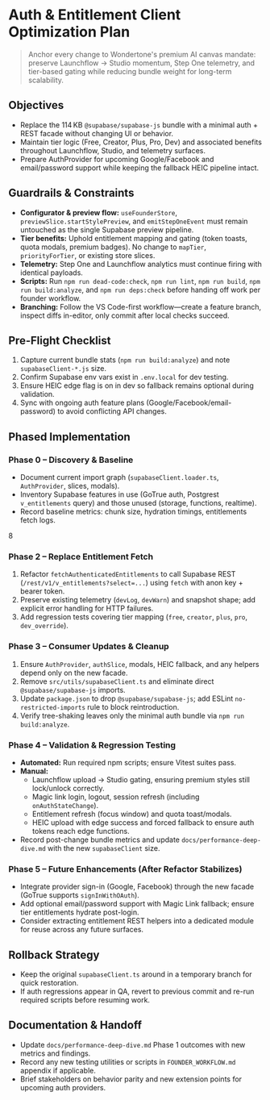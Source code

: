 # Auth & Entitlement Client Optimization Plan

> Anchor every change to Wondertone's premium AI canvas mandate: preserve Launchflow → Studio momentum, Step One telemetry, and tier-based gating while reducing bundle weight for long-term scalability.

## Objectives
- Replace the 114 KB `@supabase/supabase-js` bundle with a minimal auth + REST facade without changing UI or behavior.
- Maintain tier logic (Free, Creator, Plus, Pro, Dev) and associated benefits throughout Launchflow, Studio, and telemetry surfaces.
- Prepare AuthProvider for upcoming Google/Facebook and email/password support while keeping the fallback HEIC pipeline intact.

## Guardrails & Constraints
- **Configurator & preview flow:** `useFounderStore`, `previewSlice.startStylePreview`, and `emitStepOneEvent` must remain untouched as the single Supabase preview pipeline.
- **Tier benefits:** Uphold entitlement mapping and gating (token toasts, quota modals, premium badges). No change to `mapTier`, `priorityForTier`, or existing store slices.
- **Telemetry:** Step One and Launchflow analytics must continue firing with identical payloads.
- **Scripts:** Run `npm run dead-code:check`, `npm run lint`, `npm run build`, `npm run build:analyze`, and `npm run deps:check` before handing off work per founder workflow.
- **Branching:** Follow the VS Code-first workflow—create a feature branch, inspect diffs in-editor, only commit after local checks succeed.

## Pre-Flight Checklist
1. Capture current bundle stats (`npm run build:analyze`) and note `supabaseClient-*.js` size.
2. Confirm Supabase env vars exist in `.env.local` for dev testing.
3. Ensure HEIC edge flag is on in dev so fallback remains optional during validation.
4. Sync with ongoing auth feature plans (Google/Facebook/email-password) to avoid conflicting API changes.

## Phased Implementation

### Phase 0 – Discovery & Baseline
- Document current import graph (`supabaseClient.loader.ts`, `AuthProvider`, slices, modals).
- Inventory Supabase features in use (GoTrue auth, Postgrest `v_entitlements` query) and those unused (storage, functions, realtime).
- Record baseline metrics: chunk size, hydration timings, entitlements fetch logs.

8

### Phase 2 – Replace Entitlement Fetch
1. Refactor `fetchAuthenticatedEntitlements` to call Supabase REST (`/rest/v1/v_entitlements?select=...`) using `fetch` with anon key + bearer token.
2. Preserve existing telemetry (`devLog`, `devWarn`) and snapshot shape; add explicit error handling for HTTP failures.
3. Add regression tests covering tier mapping (`free`, `creator`, `plus`, `pro`, `dev_override`).

### Phase 3 – Consumer Updates & Cleanup
1. Ensure `AuthProvider`, `authSlice`, modals, HEIC fallback, and any helpers depend only on the new facade.
2. Remove `src/utils/supabaseClient.ts` and eliminate direct `@supabase/supabase-js` imports.
3. Update `package.json` to drop `@supabase/supabase-js`; add ESLint `no-restricted-imports` rule to block reintroduction.
4. Verify tree-shaking leaves only the minimal auth bundle via `npm run build:analyze`.

### Phase 4 – Validation & Regression Testing
- **Automated:** Run required npm scripts; ensure Vitest suites pass.
- **Manual:**
  - Launchflow upload → Studio gating, ensuring premium styles still lock/unlock correctly.
  - Magic link login, logout, session refresh (including `onAuthStateChange`).
  - Entitlement refresh (focus window) and quota toast/modals.
  - HEIC upload with edge success and forced fallback to ensure auth tokens reach edge functions.
- Record post-change bundle metrics and update `docs/performance-deep-dive.md` with the new `supabaseClient` size.

### Phase 5 – Future Enhancements (After Refactor Stabilizes)
- Integrate provider sign-in (Google, Facebook) through the new facade (GoTrue supports `signInWithOAuth`).
- Add optional email/password support with Magic Link fallback; ensure tier entitlements hydrate post-login.
- Consider extracting entitlement REST helpers into a dedicated module for reuse across any future surfaces.

## Rollback Strategy
- Keep the original `supabaseClient.ts` around in a temporary branch for quick restoration.
- If auth regressions appear in QA, revert to previous commit and re-run required scripts before resuming work.

## Documentation & Handoff
- Update `docs/performance-deep-dive.md` Phase 1 outcomes with new metrics and findings.
- Record any new testing utilities or scripts in `FOUNDER_WORKFLOW.md` appendix if applicable.
- Brief stakeholders on behavior parity and new extension points for upcoming auth providers.

